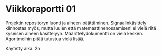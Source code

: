 # Viikkoraportti 01

Projektin repositoryn luonti ja aiheen päättäminen. Signaalinkäsittely kiinnostaa myös, mutta luulen että matemaattinenosaamiseni ei vielä riitä kyseisen aiheen käsittelyyn. Määrittelydokumentti on vielä kesken. Agoritmeihin pitää tutustua vielä lisää.

Käytetty aika: 2h
